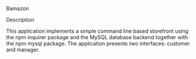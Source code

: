 Bamazon

Description

This application implements a simple command line based storefront using the npm inquirer package and the MySQL database backend together with the npm mysql package. The application presents two interfaces: customer and manager.
